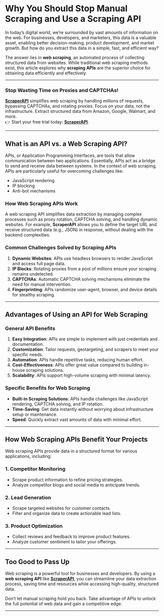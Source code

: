 # Why You Should Stop Manual Scraping and Use a Scraping API

In today’s digital world, we’re surrounded by vast amounts of information on the web. For businesses, developers, and marketers, this data is a valuable asset, enabling better decision-making, product development, and market growth. But how do you extract this data in a simple, fast, and efficient way?

The answer lies in **web scraping**, an automated process of collecting structured data from websites. While traditional web scraping methods exist, this article explores why **scraping APIs** are the superior choice for obtaining data efficiently and effectively.

---

### Stop Wasting Time on Proxies and CAPTCHAs!

**[ScraperAPI](https://www.scraperapi.com/?fp_ref=coupons)** simplifies web scraping by handling millions of requests, bypassing CAPTCHAs, and rotating proxies. Focus on your data, not the infrastructure. Extract structured data from Amazon, Google, Walmart, and more.  
👉 Start your free trial today: **[ScraperAPI](https://www.scraperapi.com/?fp_ref=coupons)**.

---

## What is an API vs. a Web Scraping API?

APIs, or Application Programming Interfaces, are tools that allow communication between two applications. Essentially, APIs act as a bridge to send and receive data between systems. In the context of web scraping, APIs are particularly useful for overcoming challenges like:

- JavaScript rendering
- IP blocking
- Anti-bot mechanisms

### How Web Scraping APIs Work

A web scraping API simplifies data extraction by managing complex processes such as proxy rotation, CAPTCHA solving, and handling dynamic websites. For example, **ScraperAPI** allows you to define the target URL and receive structured data (e.g., JSON) in response, without dealing with the backend complexities.

### Common Challenges Solved by Scraping APIs

1. **Dynamic Websites**: APIs use headless browsers to render JavaScript and access full page data.
2. **IP Blocks**: Rotating proxies from a pool of millions ensure your scraping remains undetected.
3. **CAPTCHAs**: Automatic CAPTCHA solving mechanisms eliminate the need for manual intervention.
4. **Fingerprinting**: APIs randomize user-agent, browser, and device details for stealthy scraping.

---

## Advantages of Using an API for Web Scraping

### General API Benefits

1. **Easy Integration**: APIs are simple to implement with just credentials and documentation.
2. **Customization**: Tailor requests, geotargeting, and scrapers to meet your specific needs.
3. **Automation**: APIs handle repetitive tasks, reducing human effort.
4. **Cost-Effectiveness**: APIs offer great value compared to building in-house scraping solutions.
5. **Scalability**: APIs support high-volume scraping with minimal latency.

### Specific Benefits for Web Scraping

- **Built-in Scraping Solutions**: APIs handle challenges like JavaScript rendering, CAPTCHA solving, and IP rotation.
- **Time-Saving**: Get data instantly without worrying about infrastructure setup or maintenance.
- **Speed**: Quickly extract vast amounts of data with minimal effort.

---

## How Web Scraping APIs Benefit Your Projects

Web scraping APIs provide data in a structured format for various applications, including:

### 1. Competitor Monitoring
- Scrape product information to refine pricing strategies.
- Analyze competitor blogs and social media to anticipate trends.

### 2. Lead Generation
- Scrape targeted websites for customer contacts.
- Filter and organize data to create actionable lead lists.

### 3. Product Optimization
- Collect reviews and feedback to improve product features.
- Analyze customer sentiment to tailor your offerings.

---

## Too Good to Pass Up

Web scraping is a powerful tool for businesses and developers. By using a **web scraping API** like **[ScraperAPI](https://www.scraperapi.com/?fp_ref=coupons)**, you can streamline your data extraction process, saving time and resources while accessing high-quality, structured data.

Don’t let manual scraping hold you back. Take advantage of APIs to unlock the full potential of web data and gain a competitive edge.

---
